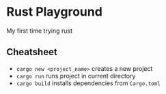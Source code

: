 # Rust Playground
My first time trying rust

## Cheatsheet
- ``cargo new <project_name>`` creates a new project
- ``cargo run`` runs project in current directory
- ``cargo build`` installs dependencies from ``Cargo.toml``
